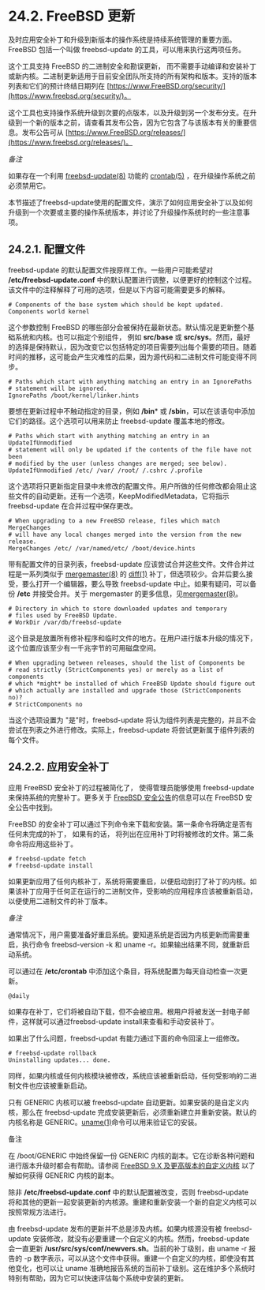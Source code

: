 # 24.2. FreeBSD 更新

及时应用安全补丁和升级到新版本的操作系统是持续系统管理的重要方面。FreeBSD 包括一个叫做 freebsd-update 的工具，可以用来执行这两项任务。

这个工具支持 FreeBSD 的二进制安全和勘误更新， 而不需要手动编译和安装补丁或新内核。二进制更新适用于目前安全团队所支持的所有架构和版本。支持的版本列表和它们的预计终结日期列在 [https://www.FreeBSD.org/security/](https://www.freebsd.org/security/)。

这个工具也支持操作系统升级到次要的点版本，以及升级到另一个发布分支。在升级到一个新的版本之前，请查看其发布公告，因为它包含了与该版本有关的重要信息。发布公告可从 [https://www.FreeBSD.org/releases/](https://www.freebsd.org/releases/)。

*备注*

如果存在一个利用 [freebsd-update(8)](https://www.freebsd.org/cgi/man.cgi?query=freebsd-update&sektion=8&format=html) 功能的 [crontab(5)](https://www.freebsd.org/cgi/man.cgi?query=crontab&sektion=5&format=html) ，在升级操作系统之前必须禁用它。

本节描述了freebsd-update使用的配置文件，演示了如何应用安全补丁以及如何升级到一个次要或主要的操作系统版本，并讨论了升级操作系统时的一些注意事项。

## 24.2.1. 配置文件

freebsd-update 的默认配置文件按原样工作。一些用户可能希望对  **/etc/freebsd-update.conf**  中的默认配置进行调整，以便更好的控制这个过程。该文件中的注释解释了可用的选项，但是以下内容可能需要更多的解释。

```
# Components of the base system which should be kept updated.
Components world kernel
```

这个参数控制 FreeBSD 的哪些部分会被保持在最新状态。默认情况是更新整个基础系统和内核。也可以指定个别组件， 例如 **src/base** 或 **src/sys**。然而，最好的选择是保持默认，因为改变它以包括特定的项目需要列出每个需要的项目。随着时间的推移，这可能会产生灾难性的后果，因为源代码和二进制文件可能变得不同步。

```
# Paths which start with anything matching an entry in an IgnorePaths
# statement will be ignored.
IgnorePaths /boot/kernel/linker.hints
```

要想在更新过程中不触动指定的目录，例如 **/bin*** 或 **/sbin**，可以在该语句中添加它们的路径。这个选项可以用来防止 freebsd-update 覆盖本地的修改。

```
# Paths which start with anything matching an entry in an UpdateIfUnmodified
# statement will only be updated if the contents of the file have not been
# modified by the user (unless changes are merged; see below).
UpdateIfUnmodified /etc/ /var/ /root/ /.cshrc /.profile
```

这个选项将只更新指定目录中未修改的配置文件。用户所做的任何修改都会阻止这些文件的自动更新。还有一个选项，KeepModifiedMetadata，它将指示 freebsd-update 在合并过程中保存更改。

```
# When upgrading to a new FreeBSD release, files which match MergeChanges
# will have any local changes merged into the version from the new release.
MergeChanges /etc/ /var/named/etc/ /boot/device.hints
```

带有配置文件的目录列表，freebsd-update 应该尝试合并这些文件。文件合并过程是一系列类似于 [mergemaster(8)](https://www.freebsd.org/cgi/man.cgi?query=mergemaster&sektion=8&format=html) 的 [diff(1)](https://www.freebsd.org/cgi/man.cgi?query=diff&sektion=1&format=html) 补丁，但选项较少。合并后要么接受，要么打开一个编辑器，要么导致 freebsd-update 中止。如果有疑问，可以备份 **/etc** 并接受合并。关于 mergemaster 的更多信息，见[mergemaster(8)](https://www.freebsd.org/cgi/man.cgi?query=mergemaster&sektion=8&format=html)。

```
# Directory in which to store downloaded updates and temporary
# files used by FreeBSD Update.
# WorkDir /var/db/freebsd-update
```

这个目录是放置所有修补程序和临时文件的地方。在用户进行版本升级的情况下，这个位置应该至少有一千兆字节的可用磁盘空间。

```
# When upgrading between releases, should the list of Components be
# read strictly (StrictComponents yes) or merely as a list of components
# which *might* be installed of which FreeBSD Update should figure out
# which actually are installed and upgrade those (StrictComponents no)?
# StrictComponents no
```

当这个选项设置为 "是"时，freebsd-update 将认为组件列表是完整的，并且不会尝试在列表之外进行修改。实际上，freebsd-update 将尝试更新属于组件列表的每个文件。

## 24.2.2. 应用安全补丁

应用 FreeBSD 安全补丁的过程被简化了， 使得管理员能够使用 freebsd-update 来保持系统的完整补丁。更多关于 [FreeBSD 安全公告](https://docs.freebsd.org/en/books/handbook/security/index.html#security-advisories)的信息可以在 FreeBSD 安全公告中找到。

FreeBSD 的安全补丁可以通过下列命令来下载和安装。第一条命令将确定是否有任何未完成的补丁， 如果有的话， 将列出在应用补丁时将被修改的文件。第二条命令将应用这些补丁。


```
# freebsd-update fetch
# freebsd-update install
```

如果更新应用了任何内核补丁，系统将需要重启，以便启动到打了补丁的内核。如果该补丁应用于任何正在运行的二进制文件，受影响的应用程序应该被重新启动，以便使用二进制文件的补丁版本。

*备注*

通常情况下，用户需要准备好重启系统。要知道系统是否因为内核更新而需要重启，执行命令 freebsd-version -k 和 uname -r。如果输出结果不同，就重新启动系统。

可以通过在 **/etc/crontab** 中添加这个条目，将系统配置为每天自动检查一次更新。

```
@daily
```

如果存在补丁，它们将被自动下载，但不会被应用。根用户将被发送一封电子邮件，这样就可以通过freebsd-update install来查看和手动安装补丁。

如果出了什么问题，freebsd-updat 有能力通过下面的命令回滚上一组修改。


```
# freebsd-update rollback
Uninstalling updates... done.
```

同样，如果内核或任何内核模块被修改，系统应该被重新启动，任何受影响的二进制文件也应该被重新启动。

只有 GENERIC 内核可以被 freebsd-update 自动更新。如果安装的是自定义内核，那么在 freebsd-update 完成安装更新后，必须重新建立并重新安装。默认的内核名称是 GENERIC。[uname(1)](https://www.freebsd.org/cgi/man.cgi?query=uname&sektion=1&format=html)命令可以用来验证它的安装。

备注

在 /boot/GENERIC 中始终保留一份 GENERIC 内核的副本。它在诊断各种问题和进行版本升级时都会有帮助。请参阅 [FreeBSD 9.X 及更高版本的自定义内核](https://docs.freebsd.org/en/books/handbook/cutting-edge/#freebsd-update-custom-kernel-9x) 以了解如何获得 GENERIC 内核的副本。

除非 **/etc/freebsd-update.conf** 中的默认配置被改变，否则 freebsd-update 将和其他的更新一起安装更新的内核源。重建和重新安装一个新的自定义内核可以按照常规方法进行。

由 freebsd-update 发布的更新并不总是涉及内核。如果内核源没有被 freebsd-update 安装修改，就没有必要重建一个自定义的内核。然而，freebsd-update 会一直更新 **/usr/src/sys/conf/newvers.sh**。当前的补丁级别，由 uname -r 报告的 -p 数字表示，可以从这个文件中获得。重建一个自定义的内核，即使没有其他变化，也可以让 uname 准确地报告系统的当前补丁级别。这在维护多个系统时特别有帮助，因为它可以快速评估每个系统中安装的更新。

